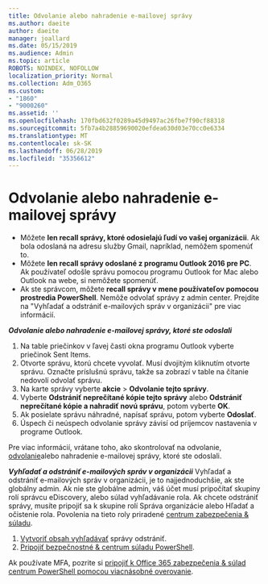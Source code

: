 ```yaml
---
title: Odvolanie alebo nahradenie e-mailovej správy
ms.author: daeite
author: daeite
manager: joallard
ms.date: 05/15/2019
ms.audience: Admin
ms.topic: article
ROBOTS: NOINDEX, NOFOLLOW
localization_priority: Normal
ms.collection: Adm_O365
ms.custom:
- "1860"
- "9000260"
ms.assetid: ''
ms.openlocfilehash: 170fbd632f0289a45d9497ac26fbe7f90cf88318
ms.sourcegitcommit: 5fb7a4b28859690020efdea630d03e70cc0e6334
ms.translationtype: MT
ms.contentlocale: sk-SK
ms.lasthandoff: 06/28/2019
ms.locfileid: "35356612"
---
```

# <a name="recall-or-replace-an-email-message"></a>Odvolanie alebo nahradenie e-mailovej správy

- Môžete **len recall správy, ktoré odosielajú ľudí vo vašej organizácii**. Ak bola odoslaná na adresu služby Gmail, napríklad, nemôžem spomenúť to.
- Môžete **len recall správy odoslané z programu Outlook 2016 pre PC**. Ak používateľ odošle správu pomocou programu Outlook for Mac alebo Outlook na webe, si nemôžete spomenúť.
- Ak ste správcom, môžete **recall správy v mene používateľov pomocou prostredia PowerShell**. Nemôže odvolať správy z admin center. Prejdite na "Vyhľadať a odstrániť e-mailových správ v organizácii" pre viac informácií.

***Odvolanie alebo nahradenie e-mailovej správy, ktoré ste odoslali***

1. Na table priečinkov v ľavej časti okna programu Outlook vyberte priečinok Sent Items.
2. Otvorte správu, ktorú chcete vyvolať. Musí dvojitým kliknutím otvorte správu. Označte príslušnú správu, takže sa zobrazí v table na čítanie nedovolí odvolať správu.
3. Na karte správy vyberte **akcie** > **Odvolanie tejto správy**.
4. Vyberte **Odstrániť neprečítané kópie tejto správy** alebo **Odstrániť neprečítané kópie a nahradiť novú správu**, potom vyberte **OK**.
5. Ak posielate správu náhradné, napísať správu, potom vyberte **Odoslať**.
6. Úspech či neúspech odvolanie správy závisí od príjemcov nastavenia v programe Outlook.

Pre viac informácií, vrátane toho, ako skontrolovať na odvolanie, [odvolanie](https://support.office.com/article/35027f88-d655-4554-b4f8-6c0729a723a0)alebo nahradenie e-mailovej správy, ktoré ste odoslali.

***Vyhľadať a odstrániť e-mailových správ v organizácii*** Vyhľadať a odstrániť e-mailových správ v organizácii, je to najjednoduchšie, ak ste globálny admin. Ak nie ste globálne admin, váš účet musí pripočítať skupiny rolí správcu eDiscovery, alebo súlad vyhľadávanie rola. Ak chcete odstrániť správy, musíte pripojiť sa k skupine rolí Správa organizácie alebo Hľadať a očistenie rola. Povolenia na tieto roly priradené [centrum zabezpečenia & súladu](https://protection.office.com/).

1. [Vytvoriť obsah vyhľadávať](https://docs.microsoft.com/office365/securitycompliance/content-search) správy odstrániť.
2. [Pripojiť bezpečnostné & centrum súladu PowerShell](https://docs.microsoft.com/powershell/exchange/office-365-scc/connect-to-scc-powershell/connect-to-scc-powershell?view=exchange-ps). 

Ak používate MFA, pozrite si [pripojiť k Office 365 zabezpečenia & súlad centrum PowerShell pomocou viacnásobné overovanie](https://docs.microsoft.com/powershell/exchange/office-365-scc/connect-to-scc-powershell/mfa-connect-to-scc-powershell?view=exchange-ps). 
